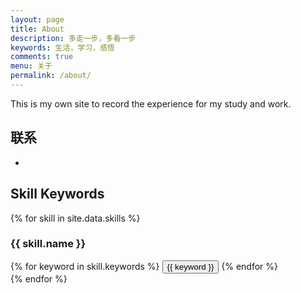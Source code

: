 ```yaml
---
layout: page
title: About
description: 多走一步，多看一步
keywords: 生活，学习，感悟
comments: true
menu: 关于
permalink: /about/
---
```

This is my own site to record the experience for my study and work.

## 联系

<ul>

<li>
</li>

</ul>


## Skill Keywords

{% for skill in site.data.skills %}
### {{ skill.name }}
<div class="btn-inline">
{% for keyword in skill.keywords %}
<button class="btn btn-outline" type="button">{{ keyword }}</button>
{% endfor %}
</div>
{% endfor %}
